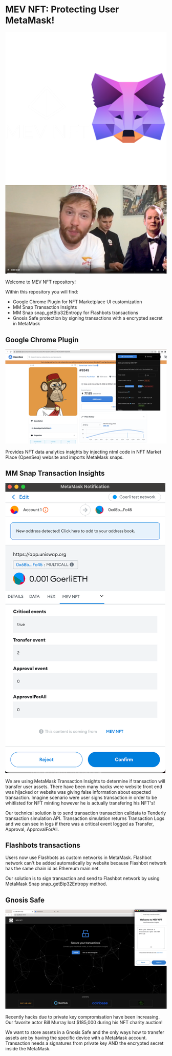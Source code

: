 # MEV NFT: Protecting User MetaMask!

![mevNft](./img/flask_mev_nft.png)
[![Watch the introduction video!](./img/VideoImage_small_2.png)](https://stream.mux.com/uTq01yD3pMUgvHkkcbnlTfrCdnLMAkALDYrkY32r9b58/high.mp4)


Welcome to MEV NFT repository!

Within this repository you will find:
- Google Chrome Plugin for NFT Marketplace UI customization
- MM Snap Transaction Insights
- MM Snap snap_getBip32Entropy for Flashbots transactions
- Gnosis Safe protection by signing transactions with a encrypted secret in MetaMask 

## Google Chrome Plugin
![](./img/Chrome_extension.png)

Provides NFT data analytics insights by injecting ntml code in NFT Market Place (OpenSea) website and imports MetaMask snaps.

## MM Snap Transaction Insights
![](./img/TransactionInsight_500.png)

We are using MetaMask Transaction Insights to determine if transaction will transfer user assets. There have been many hacks were website front end was hijacked or website was giving false information about expected transaction. Imagine scenario were user signs transaction in order to be whitlisted for NFT minting however he is actually transfering his NFT's!

Our technical solution is to send transaction transaction calldata to Tenderly transaction simulation API. Transaction simulation returns Transaction Logs and we can see in logs if there was a critical event logged as Transfer, Approval, ApprovalForAll.

## Flashbots transactions

Users now use Flashbots as custom networks in MetaMask. Flashbot network can't be added automatically by website because Flashbot network has the same chain id as Ethereum main net.

Our solution is to sign transaction and send to Flashbot network by using MetaMask Snap snap_getBip32Entropy method.

## Gnosis Safe
![](./img/MM_Plugin_2.png)

Recently hacks due to private key compromisation have been increasing. Our favorite actor Bill Murray lost $185,000 during his NFT charity auction!

We want to store assets in a Gnosis Safe and the only ways how to transfer assets are by having the specific device with a MetaMask account. Transaction needs a signatures from private key AND the encrypted secret inside the MetaMask.


